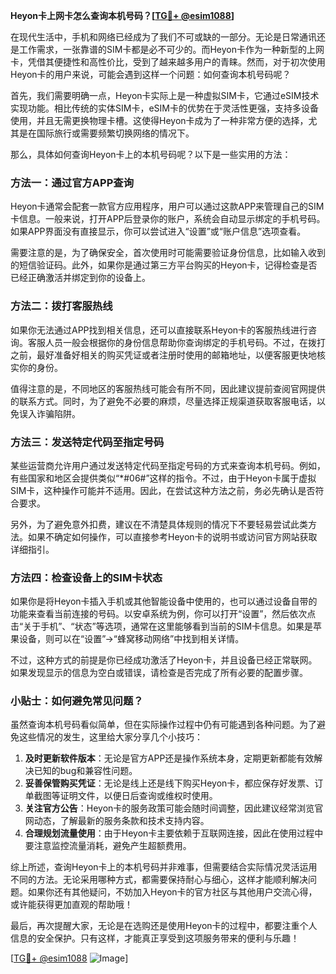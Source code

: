 **Heyon卡上网卡怎么查询本机号码？[[TG💪+ @esim1088](https://t.me/s/esim1088)]**

在现代生活中，手机和网络已经成为了我们不可或缺的一部分。无论是日常通讯还是工作需求，一张靠谱的SIM卡都是必不可少的。而Heyon卡作为一种新型的上网卡，凭借其便捷性和高性价比，受到了越来越多用户的青睐。然而，对于初次使用Heyon卡的用户来说，可能会遇到这样一个问题：如何查询本机号码呢？

首先，我们需要明确一点，Heyon卡实际上是一种虚拟SIM卡，它通过eSIM技术实现功能。相比传统的实体SIM卡，eSIM卡的优势在于灵活性更强，支持多设备使用，并且无需更换物理卡槽。这使得Heyon卡成为了一种非常方便的选择，尤其是在国际旅行或需要频繁切换网络的情况下。

那么，具体如何查询Heyon卡上的本机号码呢？以下是一些实用的方法：

### 方法一：通过官方APP查询

Heyon卡通常会配套一款官方应用程序，用户可以通过这款APP来管理自己的SIM卡信息。一般来说，打开APP后登录你的账户，系统会自动显示绑定的手机号码。如果APP界面没有直接显示，你可以尝试进入“设置”或“账户信息”选项查看。

需要注意的是，为了确保安全，首次使用时可能需要验证身份信息，比如输入收到的短信验证码。此外，如果你是通过第三方平台购买的Heyon卡，记得检查是否已经正确激活并绑定到你的设备上。

### 方法二：拨打客服热线

如果你无法通过APP找到相关信息，还可以直接联系Heyon卡的客服热线进行咨询。客服人员一般会根据你的身份信息帮助你查询绑定的手机号码。不过，在拨打之前，最好准备好相关的购买凭证或者注册时使用的邮箱地址，以便客服更快地核实你的身份。

值得注意的是，不同地区的客服热线可能会有所不同，因此建议提前查阅官网提供的联系方式。同时，为了避免不必要的麻烦，尽量选择正规渠道获取客服电话，以免误入诈骗陷阱。

### 方法三：发送特定代码至指定号码

某些运营商允许用户通过发送特定代码至指定号码的方式来查询本机号码。例如，有些国家和地区会提供类似“*#06#”这样的指令。不过，由于Heyon卡属于虚拟SIM卡，这种操作可能并不适用。因此，在尝试这种方法之前，务必先确认是否符合要求。

另外，为了避免意外扣费，建议在不清楚具体规则的情况下不要轻易尝试此类方法。如果不确定如何操作，可以直接参考Heyon卡的说明书或访问官方网站获取详细指引。

### 方法四：检查设备上的SIM卡状态

如果你是将Heyon卡插入手机或其他智能设备中使用的，也可以通过设备自带的功能来查看当前连接的号码。以安卓系统为例，你可以打开“设置”，然后依次点击“关于手机”、“状态”等选项，通常在这里能够看到当前的SIM卡信息。如果是苹果设备，则可以在“设置”→“蜂窝移动网络”中找到相关详情。

不过，这种方式的前提是你已经成功激活了Heyon卡，并且设备已经正常联网。如果发现显示的信息为空白或错误，请检查是否完成了所有必要的配置步骤。

### 小贴士：如何避免常见问题？

虽然查询本机号码看似简单，但在实际操作过程中仍有可能遇到各种问题。为了避免这些情况的发生，这里给大家分享几个小技巧：

1. **及时更新软件版本**：无论是官方APP还是操作系统本身，定期更新都能有效解决已知的bug和兼容性问题。
2. **妥善保管购买凭证**：无论是线上还是线下购买Heyon卡，都应保存好发票、订单截图等证明文件，以便日后查询或维权时使用。
3. **关注官方公告**：Heyon卡的服务政策可能会随时间调整，因此建议经常浏览官网动态，了解最新的服务条款和技术支持内容。
4. **合理规划流量使用**：由于Heyon卡主要依赖于互联网连接，因此在使用过程中要注意监控流量消耗，避免产生超额费用。

综上所述，查询Heyon卡上的本机号码并非难事，但需要结合实际情况灵活运用不同的方法。无论采用哪种方式，都需要保持耐心与细心，这样才能顺利解决问题。如果你还有其他疑问，不妨加入Heyon卡的官方社区与其他用户交流心得，或许能获得更加直观的帮助哦！

最后，再次提醒大家，无论是在选购还是使用Heyon卡的过程中，都要注重个人信息的安全保护。只有这样，才能真正享受到这项服务带来的便利与乐趣！

[[TG💪+ @esim1088](https://t.me/s/esim1088) ![Image](https://i.postimg.cc/4NQfJmqS/Snipaste-2025-05-13-00-14-12.png)]